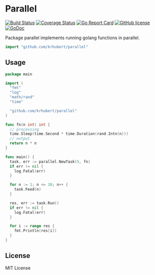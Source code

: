 # Parallel

[![Build Status](https://travis-ci.org/krhubert/parallel.png)](https://travis-ci.org/krhubert/parallel)
[![Coverage Status](https://coveralls.io/repos/github/krhubert/parallel/badge.svg)](https://coveralls.io/github/krhubert/parallel)
[![Go Report Card](http://goreportcard.com/badge/krhubert/parallel)](http://goreportcard.com/report/krhubert/parallel)
[![GitHub license](https://img.shields.io/github/license/mashape/apistatus.svg)](https://opensource.org/licenses/MIT)
[![GoDoc](https://godoc.org/github.com/krhubert/parallel?status.svg)](https://godoc.org/github.com/krhubert/parallel)


Package parallel implements running golang functions in parallel.

```Go
import "github.com/krhubert/parallel"
```

## Usage

```Go
package main

import (
  "fmt"
  "log"
  "math/rand"
  "time"

  "github.com/krhubert/parallel"
)

func fn(n int) int {
  // processing
  time.Sleep(time.Second * time.Duration(rand.Intn(n)))
  // output
  return n * n
}

func main() {
  task, err := parallel.NewTask(5, fn)
  if err != nil {
    log.Fatal(err)
  }

  for n := 1; n <= 10; n++ {
    task.Feed(n)
  }

  res, err := task.Run()
  if err != nil {
    log.Fatal(err)
  }

  for i := range res {
    fmt.Println(res[i])
  }
}
```

License
-------

MIT License
